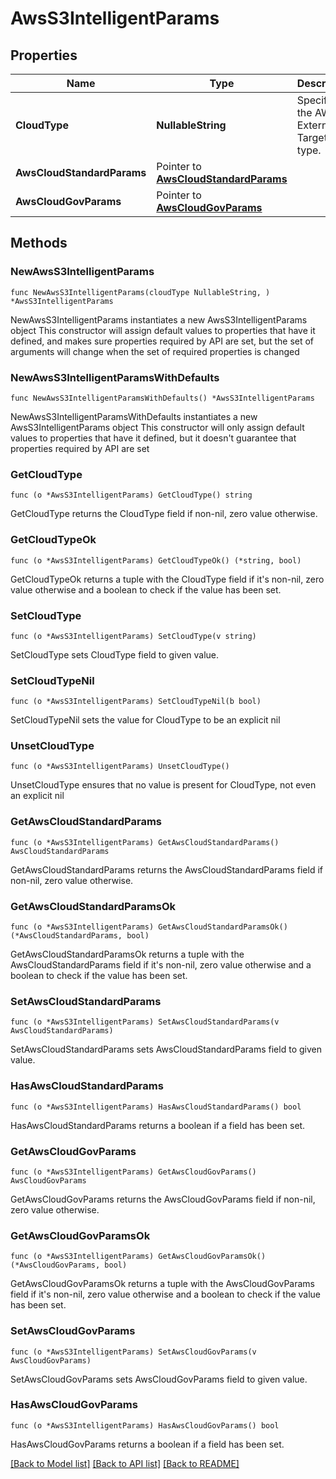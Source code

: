 # AwsS3IntelligentParams

## Properties

Name | Type | Description | Notes
------------ | ------------- | ------------- | -------------
**CloudType** | **NullableString** | Specifies the AWS External Target type. | 
**AwsCloudStandardParams** | Pointer to [**AwsCloudStandardParams**](AwsCloudStandardParams.md) |  | [optional] 
**AwsCloudGovParams** | Pointer to [**AwsCloudGovParams**](AwsCloudGovParams.md) |  | [optional] 

## Methods

### NewAwsS3IntelligentParams

`func NewAwsS3IntelligentParams(cloudType NullableString, ) *AwsS3IntelligentParams`

NewAwsS3IntelligentParams instantiates a new AwsS3IntelligentParams object
This constructor will assign default values to properties that have it defined,
and makes sure properties required by API are set, but the set of arguments
will change when the set of required properties is changed

### NewAwsS3IntelligentParamsWithDefaults

`func NewAwsS3IntelligentParamsWithDefaults() *AwsS3IntelligentParams`

NewAwsS3IntelligentParamsWithDefaults instantiates a new AwsS3IntelligentParams object
This constructor will only assign default values to properties that have it defined,
but it doesn't guarantee that properties required by API are set

### GetCloudType

`func (o *AwsS3IntelligentParams) GetCloudType() string`

GetCloudType returns the CloudType field if non-nil, zero value otherwise.

### GetCloudTypeOk

`func (o *AwsS3IntelligentParams) GetCloudTypeOk() (*string, bool)`

GetCloudTypeOk returns a tuple with the CloudType field if it's non-nil, zero value otherwise
and a boolean to check if the value has been set.

### SetCloudType

`func (o *AwsS3IntelligentParams) SetCloudType(v string)`

SetCloudType sets CloudType field to given value.


### SetCloudTypeNil

`func (o *AwsS3IntelligentParams) SetCloudTypeNil(b bool)`

 SetCloudTypeNil sets the value for CloudType to be an explicit nil

### UnsetCloudType
`func (o *AwsS3IntelligentParams) UnsetCloudType()`

UnsetCloudType ensures that no value is present for CloudType, not even an explicit nil
### GetAwsCloudStandardParams

`func (o *AwsS3IntelligentParams) GetAwsCloudStandardParams() AwsCloudStandardParams`

GetAwsCloudStandardParams returns the AwsCloudStandardParams field if non-nil, zero value otherwise.

### GetAwsCloudStandardParamsOk

`func (o *AwsS3IntelligentParams) GetAwsCloudStandardParamsOk() (*AwsCloudStandardParams, bool)`

GetAwsCloudStandardParamsOk returns a tuple with the AwsCloudStandardParams field if it's non-nil, zero value otherwise
and a boolean to check if the value has been set.

### SetAwsCloudStandardParams

`func (o *AwsS3IntelligentParams) SetAwsCloudStandardParams(v AwsCloudStandardParams)`

SetAwsCloudStandardParams sets AwsCloudStandardParams field to given value.

### HasAwsCloudStandardParams

`func (o *AwsS3IntelligentParams) HasAwsCloudStandardParams() bool`

HasAwsCloudStandardParams returns a boolean if a field has been set.

### GetAwsCloudGovParams

`func (o *AwsS3IntelligentParams) GetAwsCloudGovParams() AwsCloudGovParams`

GetAwsCloudGovParams returns the AwsCloudGovParams field if non-nil, zero value otherwise.

### GetAwsCloudGovParamsOk

`func (o *AwsS3IntelligentParams) GetAwsCloudGovParamsOk() (*AwsCloudGovParams, bool)`

GetAwsCloudGovParamsOk returns a tuple with the AwsCloudGovParams field if it's non-nil, zero value otherwise
and a boolean to check if the value has been set.

### SetAwsCloudGovParams

`func (o *AwsS3IntelligentParams) SetAwsCloudGovParams(v AwsCloudGovParams)`

SetAwsCloudGovParams sets AwsCloudGovParams field to given value.

### HasAwsCloudGovParams

`func (o *AwsS3IntelligentParams) HasAwsCloudGovParams() bool`

HasAwsCloudGovParams returns a boolean if a field has been set.


[[Back to Model list]](../README.md#documentation-for-models) [[Back to API list]](../README.md#documentation-for-api-endpoints) [[Back to README]](../README.md)


